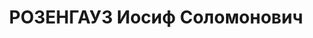 ---
title: РОЗЕНГАУЗ Иосиф Соломонович
description: "Род. в 1905, Украина, Полтавская обл., г. Кременчуг, еврей, обр.: высшее,\
  \ б/п. Проживал: Украинская ССР, г. Харьков, Радиальная, 8, дом специалистов. Инженер-строитель,\
  \ гл. инженер стр-ва \"Донводопровода\" \n  Арестован 16.04.1937. Обв. по ст. 54-10\
  \ ч.1, 54-11 (участник контрреволюционной троцкистской организации). Приговор: ВК\
  \ ВС СССР, 31.10.1937 – ВМН. Расстрелян 01.11.1937, г.Киев. \n  Реабилитирован 04.07.1957"
---